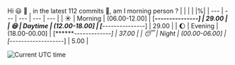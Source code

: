 Hi :smiley: :wave:   , in the latest 112 commits :bug:, am I morning person ?
| | | | |%|
| --- | --- | --- | --- | --- |
| :sunny: | Morning | (06.00-12.00] | [*****---------------] | 29.00 |
| :satisfied: | Daytime | (12.00-18.00] | [*****---------------] | 29.00 |
| :moon: | Evening | (18.00-00.00] | [*******-------------] | 37.00 |
| :sleeping: | Night | (00.00-06.00] | [*-------------------] | 5.00 |

![Current UTC time](https://jojoee.jojoee.com/api/utcnowgif?utcnow)

